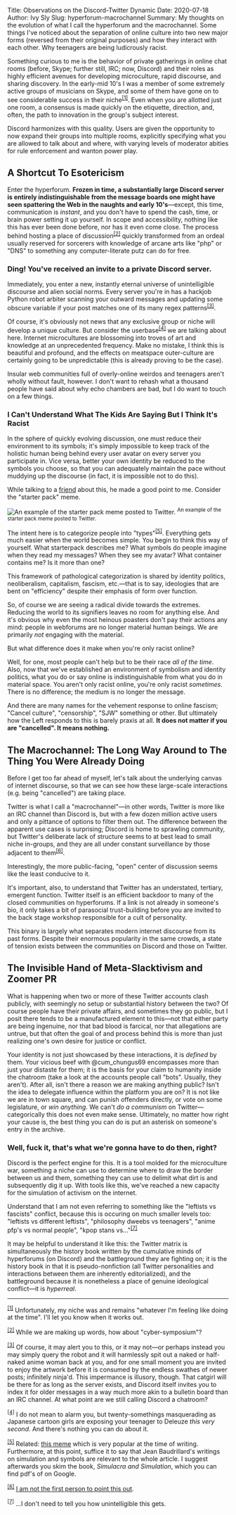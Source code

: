 Title: Observations on the Discord-Twitter Dynamic
Date: 2020-07-18
Author: Ivy Sly
Slug: hyperforum-macrochannel 
Summary: My thoughts on the evolution of what I call the hyperforum and the macrochannel. Some things I've noticed about the separation of online culture into two new major forms (reversed from their original purposes) and how they interact with each other. Why teenagers are being ludicrously racist.

Something curious to me is the behavior of private gatherings in online chat 
rooms (before, Skype; further still, IRC; now, Discord) and their roles as 
highly efficient avenues for developing microculture, rapid discourse, and
sharing discovery. In the early-mid 10's I was a member 
of some extremely active groups of musicians
on Skype, and some of them have gone on to see considerable success in their 
niche<sup><a href="#fn1" id="ref1">[1]</a></sup>. 
Even when you are allotted just one room, a consensus is made quickly on the 
etiquette, direction, and, often, the path to innovation in the group's subject 
interest.

Discord harmonizes with this quality. Users are given the opportunity to
now expand their groups into multiple rooms, explicitly specifying what you are 
allowed to talk about and where, with varying levels of moderator 
abities for rule enforcement and wanton power play.

## A Shortcut To Esotericism

Enter the hyperforum. **Frozen in time, a substantially large Discord server is 
entirely indistinguishable from the message boards one might have seen 
spattering the Web in the naughts and early 10's**—except, this time, 
communication is *instant*, and you don't have to spend the cash, 
time, or brain power setting it up 
yourself. 
In scope and accessibility, nothing like this has ever been done before, nor has
it even come close. The process behind hosting a place of 
discussion<sup><a href="#fn2" id="ref2">[2]</a></sup> 
quickly transformed from an 
ordeal usually reserved for sorcerers with knowledge of arcane arts like "php" 
or "DNS" to something any computer-literate putz can do for free. 

### **Ding! You've received an invite to a private Discord server.**

Immediately, you enter a new, 
instantly eternal universe of unintelligible discourse and 
alien social norms. Every server you're in has a hackjob Python robot arbiter 
scanning your outward messages and updating some obscure variable if your 
post matches one of its many regex 
patterns<sup><a href="#fn3" id="ref3">[3]</a></sup>.

Of course, it's obviously not news that any exclusive group or niche will develop 
a unique culture. But consider the 
userbase<sup><a href="#fn4" id="ref4">[4]</a></sup> we are talking about here.
Internet microcultures are blossoming into troves of art and knowledge at an
unprecedented frequency. Make no mistake, I think this is beautiful and profound, 
and the effects on meatspace outer-culture are certainly going to be 
unpredictable (this is already proving to be the case).

Insular web communities full of overly-online weirdos and teenagers 
aren't wholly without fault, however. I don't want to rehash
what a thousand people have said about why echo chambers are bad,
but I do want to touch on a few things. 

### I Can't Understand What The Kids Are Saying But I Think It's Racist

In the sphere of quickly evolving discussion, one must reduce their environment to
its symbols; it's simply impossible to keep track of the holistic human
being behind every user avatar on every server you participate in. Vice versa, 
better your own identity be reduced to the symbols you choose, so
that you can adequately maintain the pace without muddying up the discourse 
(in fact, it is impossible not to do this).

While talking to a [friend](https://www.instagram.com/wifihermit) about this, he made a good point to me. Consider the 
"starter pack" meme.

![An example of the starter pack meme posted to Twitter.]({static}/images/starterpack.png)
<sup>An example of the starter pack meme posted to Twitter.</sup>

The intent here is to categorize people into
"types"<sup><a href="#fn5" id="ref5">[5]</a></sup>. Everything gets much easier
when the world becomes simple. You begin to think this way of yourself. What
starterpack describes me? What symbols do people imagine when they read my
messages? When they see my avatar? What container contains me? Is it more than
one?

This framework of pathological categorization is shared by identity politics, 
neoliberalism, capitalism, fascism, etc.—that is to say, ideologies that are bent on 
"efficiency" despite their emphasis of form over function. 

So, of course we are seeing a radical divide towards the extremes. Reducing the 
world to its signifiers leaves no room for anything else. And it's obvious why
even the most heinous poasters don't pay their actions any mind: people in webforums 
are no longer material human beings. We are primarily *not* engaging with the 
material. 

But what difference does it make when you're only racist online?

Well, for one, most people can't help but to be their race *all of the time*. 
Also, now that we've established an environment of symbolism and
identity politics, what you do or say online is indistinguishable from what
you do in material space. You aren't only racist online, you're only racist
*sometimes*. There is no difference; the medium is no longer the message.

And there are many names for the vehement response to online fascism; 
"Cancel culture", "censorship", "SJW" something or other. But ultimately
how the Left responds to this is barely praxis at all. **It does not matter
if you are "cancelled". It means nothing.** 

## The Macrochannel: The Long Way Around to The Thing You Were Already Doing

Before I get too far ahead of myself, let's talk about the underlying 
canvas of internet discourse, so that we can see how these large-scale
interactions (e.g. being "cancelled") are taking place.

Twitter is what I call a "macrochannel"—in other words, Twitter is more like
an IRC channel than Discord is, but with a few dozen million active users and only 
a pittance of options to filter them out. The difference between the apparent use 
cases is surprising; Discord is home to sprawling community, but Twitter's 
deliberate lack of structure seems to at best lead to small niche in-groups, and they 
are all under constant surveillance by those adjacent to 
them<sup><a href="#fn6" id="ref6">[6]</a></sup>.

Interestingly, the more public-facing, "open" center of discussion seems like the 
least conducive to it.

It's important, also, to understand that Twitter has an understated, tertiary, 
emergent function. Twitter itself is an efficient 
backdoor to many of the closed communities on
hyperforums. If a link is not 
already in someone's bio, it only takes a 
bit of parasocial trust-building before you are 
invited to the back stage workshop 
responsible for a cult of personality. 

This binary is largely what separates modern internet discourse from its past forms. 
Despite their enormous popularity in the same crowds, a state of tension exists 
between the communities on Discord and those on Twitter.

## The Invisible Hand of Meta-Slacktivism and Zoomer PR

What is happening when two or more of these Twitter accounts clash
publicly, with seemingly no setup or substantial history between the two?
Of course people have their private affairs, and sometimes they go public, 
but I posit there tends to be a manufactured element to this—not that either 
party are being ingenuine, nor that bad blood is farcical, nor that allegations 
are untrue, but that often the goal of and process behind this is more than just 
realizing one's own desire for justice or conflict. 

Your identity is not just showcased by these interactions, 
it is *defined* by them. Your vicious beef with @cum_chungus69
encompasses more than just your distaste for them; it is the basis for your
claim to humanity inside the chatroom (take a look at the accounts people call 
"bots". Usually, they aren't). After all, isn't there a reason we are making
anything public? Isn't the idea to delegate influence within the platform you
are on? It is not like we are in town square, and can punish offenders directly,
or vote on some legislature, or *win anything*. We can't *do a communism* on 
Twitter—categorically this does not even make sense. Ultimately, 
no matter how right your cause is, the best thing you can do is put an asterisk 
on someone's entry in the archive.

### Well, fuck it, that's what we're gonna have to do then, right?

Discord is the perfect engine for this. It is a tool molded for 
the microculture war, something a niche can use to determine where to draw the border
between us and them, something they can use to delimit what dirt is and subsequently 
dig it up. With tools like this, we've reached a new capacity for the simulation 
of activism on the internet.

Understand that I am not 
even referring to something like the 
"leftists vs fascists"
conflict, because this is occuring on much smaller levels too: "leftists vs 
different leftists", "philosophy dweebs vs teenagers", "anime pfp's vs normal
people", "kpop stans vs..."<sup><a href="#fn7" id="ref7">[7]</a></sup>

It may be helpful to understand it like this: the Twitter matrix 
is simultaneously the history book written by the cumulative minds of hyperforums (on 
Discord) and the battleground they are fighting on; it is the history book in that 
it is pseudo-nonfiction (all Twitter personalities and interactions between them 
are inherently editorialized), and the battleground because it is 
nonetheless a place of genuine ideological conflict—it is *hyperreal*. 

***

<sup><a href="#ref1" id="fn1">[1]</a></sup> 
Unfortunately, my niche was and remains "whatever I'm feeling
like doing at the time". I'll let you know when it works out.

<sup><a href="#ref2" id="fn2">[2]</a></sup> 
While we are making up words, how about "cyber-symposium"?

<sup><a href="#ref3" id="fn3">[3]</a></sup> 
Of course, it may alert you to this, or it may not—or perhaps
instead you may simply query the robot and it will harmlessly spit out a
naked or half-naked anime woman back at you, and for one small moment you are
invited to enjoy the artwork before it is consumed by the endless swathes of
newer posts; infinitely ninja'd. This impermance is illusory, though. That 
catgirl will be there for as long as the server exists, and Discord itself 
invites you to index it for older messages in a way  much more akin 
to a bulletin board than an IRC channel. 
At what point are we still calling Discord a chatroom?

<sup><a href="#ref4" id="fn4">[4]</a></sup> 
I do not mean to alarm you, but twenty-somethings masquerading as 
Japanese cartoon girls are exposing your teenager to Deleuze *this very second*. 
And there's nothing you can do about it.

<sup><a href="#ref5" id="fn5">[5]</a></sup> 
Related: [this meme](https://twitter.com/search?q=%22new%20type%20of%20guy%22&src=typed_query&f=live) which is very 
popular at the time of writing. Furthermore, at this point, 
suffice it to say that Jean Baudrillard's writings on 
simulation and symbols are relevant to the whole article.
I suggest afterwards you skim the book, *Simulacra and Simulation*, which you can 
find pdf's of on Google.

<sup><a href="#ref6" id="fn6">[6]</a></sup> 
[I am not the first person to point this out](https://www.opendemocracy.net/en/opendemocracyuk/exiting-vampire-castle/).

<sup><a href="#ref7" id="fn7">[7]</a></sup>
...I don't need to tell you how unintelligible this gets.

